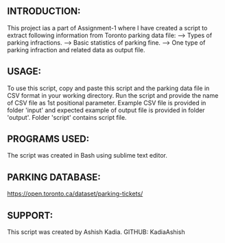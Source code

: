 ## INTRODUCTION:

This project ias a part of Assignment-1 where I have created a script to extract following information from Toronto parking data file:
	--> Types of parking infractions.
	--> Basic statistics of parking fine.
	--> One type of parking infraction and related data as output file.

## USAGE:

To use this script, copy and paste this script and the parking data file in CSV format in your working directory. Run the script and provide the name of CSV file as 1st positional parameter. Example CSV file is provided in folder 'input' and expected example of output file is provided in folder 'output'. Folder 'script' contains script file.

## PROGRAMS USED:

The script was created in Bash using sublime text editor.


## PARKING DATABASE:

https://open.toronto.ca/dataset/parking-tickets/

## SUPPORT:

This script was created by Ashish Kadia.
GITHUB: KadiaAshish